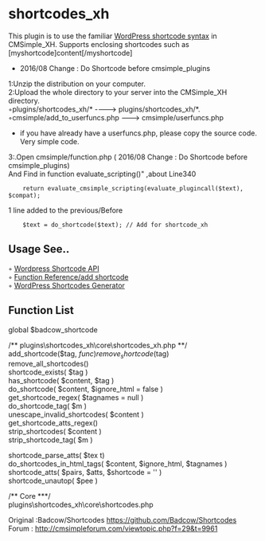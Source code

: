 # shortcodes_xh
This plugin is to use the familiar <a href="https://codex.wordpress.org/Shortcode_API" target="_blank">WordPress shortcode syntax</a> in CMSimple_XH. Supports enclosing shortcodes such as [myshortcode]content[/myshortcode]   

* 2016/08 Change : Do Shortcode before cmsimple_plugins
  
1:Unzip the distribution on your computer.  
2:Upload the whole directory to your server into the CMSimple_XH directory.   
◦plugins/shortcodes_xh/* ----> plugins/shortcodes_xh/*.  
◦cmsimple/add_to_userfuncs.php ---> cmsimple/userfuncs.php  
 * if you have already have a userfuncs.php, please copy the source code. Very simple code.  

3:.Open cmsimple/function.php  ( 2016/08 Change : Do Shortcode before cmsimple_plugins)   
   And Find in function evaluate_scripting()" ,about Line340 
 
        return evaluate_cmsimple_scripting(evaluate_plugincall($text), $compat);

   1 line added to the previous/Before 

		$text = do_shortcode($text); // Add for shortcode_xh

## Usage  See..
◦ <a href="https://codex.wordpress.org/Shortcode_API" target="_blank">Wordpress Shortcode API </a>  
◦ <a href="https://codex.wordpress.org/Function_Reference/add_shortcode" target="_blank">Function Reference/add shortcode </a>  
◦ <a href="https://generatewp.com/shortcodes/" target="_blank">WordPress Shortcodes Generator </a>    


## Function List
global $badcow_shortcode  
  
/** plugins\shortcodes_xh\core\shortcodes_xh.php **/  
 add_shortcode($tag, $func)  
 remove_shortcode($tag)  
 remove_all_shortcodes()  
 shortcode_exists( $tag )  
 has_shortcode( $content, $tag )  
 do_shortcode( $content, $ignore_html = false )  
 get_shortcode_regex( $tagnames = null )  
 do_shortcode_tag( $m )  
 unescape_invalid_shortcodes( $content )   
 get_shortcode_atts_regex()  
 strip_shortcodes( $content )  
 strip_shortcode_tag( $m )  
   
 shortcode_parse_atts( $tex t)  
 do_shortcodes_in_html_tags( $content, $ignore_html, $tagnames )   
 shortcode_atts( $pairs, $atts, $shortcode = '' )  
 shortcode_unautop( $pee )    
 
   
 /** Core ***/  
 plugins\shortcodes_xh\core\shortcodes.php  
 
 
   
Original :Badcow/Shortcodes https://github.com/Badcow/Shortcodes   
Forum : http://cmsimpleforum.com/viewtopic.php?f=29&t=9961 




